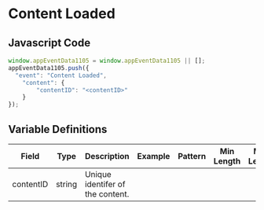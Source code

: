 # Content Loaded

## Javascript Code
```js
window.appEventData1105 = window.appEventData1105 || [];
appEventData1105.push({
  "event": "Content Loaded",
    "content": {
        "contentID": "<contentID>"
    }
});
```

## Variable Definitions

|Field|Type|Description|Example|Pattern|Min Length|Max Length|Minimum|Maximum|Multiple Of|
| --- | --- | --- | --- | --- | --- | --- | --- | --- | --- |
|contentID|string|Unique identifer of the content.||||||||
